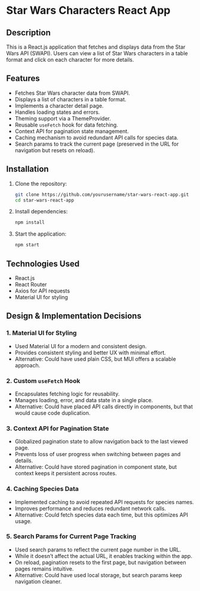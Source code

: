 # Star Wars Characters React App

## Description

This is a React.js application that fetches and displays data from the Star Wars API (SWAPI). Users can view a list of Star Wars characters in a table format and click on each character for more details.

## Features

- Fetches Star Wars character data from SWAPI.
- Displays a list of characters in a table format.
- Implements a character detail page.
- Handles loading states and errors.
- Theming support via a ThemeProvider.
- Reusable `useFetch` hook for data fetching.
- Context API for pagination state management.
- Caching mechanism to avoid redundant API calls for species data.
- Search params to track the current page (preserved in the URL for navigation but resets on reload).

## Installation

1. Clone the repository:

   ```sh
   git clone https://github.com/yourusername/star-wars-react-app.git
   cd star-wars-react-app
   ```

2. Install dependencies:

   ```sh
   npm install
   ```

3. Start the application:
   ```sh
   npm start
   ```

## Technologies Used

- React.js
- React Router
- Axios for API requests
- Material UI for styling

## Design & Implementation Decisions

### 1. **Material UI for Styling**

- Used Material UI for a modern and consistent design.
- Provides consistent styling and better UX with minimal effort.
- Alternative: Could have used plain CSS, but MUI offers a scalable approach.

### 2. **Custom `useFetch` Hook**

- Encapsulates fetching logic for reusability.
- Manages loading, error, and data state in a single place.
- Alternative: Could have placed API calls directly in components, but that would cause code duplication.

### 3. **Context API for Pagination State**

- Globalized pagination state to allow navigation back to the last viewed page.
- Prevents loss of user progress when switching between pages and details.
- Alternative: Could have stored pagination in component state, but context keeps it persistent across routes.

### 4. **Caching Species Data**

- Implemented caching to avoid repeated API requests for species names.
- Improves performance and reduces redundant network calls.
- Alternative: Could fetch species data each time, but this optimizes API usage.

### 5. **Search Params for Current Page Tracking**

- Used search params to reflect the current page number in the URL.
- While it doesn’t affect the actual URL, it enables tracking within the app.
- On reload, pagination resets to the first page, but navigation between pages remains intuitive.
- Alternative: Could have used local storage, but search params keep navigation cleaner.
